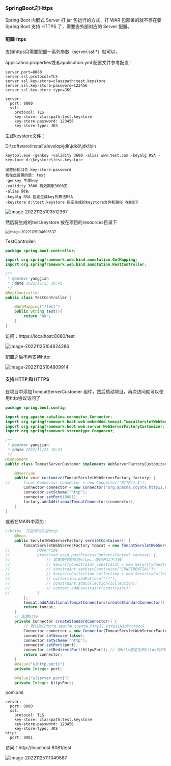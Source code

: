 ### SpringBoot之Https

 Spring Boot 内嵌式 Server 打 jar 包运行的方式，打 WAR 包部署的就不存在要 Spring Boot 支持 HTTPS 了，需要去外部对应的 Server 配置。

#### 配置Https

支持https只需要配置一系列参数（server.ssl.*）就可以，

application.properties或者application.yml 配置文件参考配置：

```
server.port=8080
server.ssl.protocol=TLS
server.ssl.key-store=classpath:test.keystore
server.ssl.key-store-password=123456 
server.ssl.key-store-type=JKS

server:
  port: 8080
  ssl:
    protocol: TLS
    key-store: classpath:test.keystore
    key-store-password: 123456
    key-store-type: JKS
```

生成keystore文件：

D:\software\install\develop\jdk\jdk8\jdk\bin

```
keytool.exe -genkey -validity 3600 -alias www.test.com -keyalg RSA -keystore d:\keystore\test.keystore

设置秘钥口令 key-store-password
我在此设置的是: test
-genkey 生成key
-validity 3600 有效期限3600天
-alias 别名 
-keyalg RSA 指定生成key的算法RSA
-keystore d:\test.keystore 指定生成的keystore文件和路径 在D盘下
```

![image-20221125103512367](image/SpringBoot之Https.assets/image-20221125103512367.png)

然后将生成的test.keystore 放在项目的resources目录下

<img src="image/SpringBoot之Https.assets/image-20221125104605537.png" alt="image-20221125104605537" style="zoom:80%;" />

TestController:

```java
package spring.boot.controller;

import org.springframework.web.bind.annotation.GetMapping;
import org.springframework.web.bind.annotation.RestController;

/**
 * @author yangjian
 * @date 2022/11/25 10:41
 */
@RestController
public class TestController {

    @GetMapping("/test")
    public String test(){
        return "ok";
    }
}

```

访问：https://localhost:8080/test

![image-20221125104824386](image/SpringBoot之Https.assets/image-20221125104824386.png)

配置之后不再支持http:

![image-20221125104809914](image/SpringBoot之Https.assets/image-20221125104809914.png)



#### 支持 HTTP 和 HTTPS

在项目中添加TomcatServerCustomer 组件，然后启动项目，再次访问就可以使用http协议访问了

```java
package spring.boot.config;

import org.apache.catalina.connector.Connector;
import org.springframework.boot.web.embedded.tomcat.TomcatServletWebServerFactory;
import org.springframework.boot.web.server.WebServerFactoryCustomizer;
import org.springframework.stereotype.Component;

/**
 * @author yangjian
 * @date 2022/11/25 10:51
 */
@Component
public class TomcatServerCustomer implements WebServerFactoryCustomizer<TomcatServletWebServerFactory> {

    @Override
    public void customize(TomcatServletWebServerFactory factory) {
//      final Connector connector = new Connector("HTTP/1.1");
        Connector connector = new Connector("org.apache.coyote.http11.Http11NioProtocol");
        connector.setScheme("http");
        connector.setPort(8081);
        factory.addAdditionalTomcatConnectors(connector);
    }
}

```

或者在MAIN中添加：

```java
//https  开启同时开启http
    @Bean
    public ServletWebServerFactory servletContainer() {
        TomcatServletWebServerFactory tomcat = new TomcatServletWebServerFactory() {
//            @Override
//            protected void postProcessContext(Context context) {
//                // 如果要强制使用https，请松开以下注释
//                // SecurityConstraint constraint = new SecurityConstraint();
//                // constraint.setUserConstraint("CONFIDENTIAL");
//                // SecurityCollection collection = new SecurityCollection();
//                // collection.addPattern("/*");
//                // constraint.addCollection(collection);
//                // context.addConstraint(constraint);
//            }
        };
        tomcat.addAdditionalTomcatConnectors(createStandardConnector()); // 添加http
        return tomcat;
    }
    // 配置http
    private Connector createStandardConnector() {
        // 默认协议为org.apache.coyote.http11.Http11NioProtocol
        Connector connector = new Connector(TomcatServletWebServerFactory.DEFAULT_PROTOCOL);
        connector.setSecure(false);
        connector.setScheme("http");
        connector.setPort(port);
        connector.setRedirectPort(httpsPort); // 当http重定向到https时的https端口号
        return connector;
    }
    @Value("${http.port}")
    private Integer port;

    @Value("${server.port}")
    private Integer httpsPort;

```

pom.xml

```
server:
  port: 8080
  ssl:
    protocol: TLS
    key-store: classpath:test.keystore
    key-store-password: 123456
    key-store-type: JKS
http:
  port: 8081
```

访问：http://localhost:8081/test

![image-20221125111049887](image/SpringBoot之Https.assets/image-20221125111049887.png)